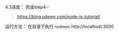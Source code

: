 4.3进度： 完成step4✅
>https://blog.udemy.com/node-js-tutorial/

运行方法：
在目录下执行 `nodemon`
http://localhost:3000